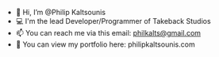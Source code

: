 - 👋 Hi, I’m @Philip Kaltsounis
- 💻 I'm the lead Developer/Programmer of Takeback Studios
- 📫 You can reach me via this email: philkalts@gmail.com
- 💎 You can view my portfolio here: philipkaltsounis.com

<!---
PhilipKalts/PhilipKalts is a ✨ special ✨ repository because its `README.md` (this file) appears on your GitHub profile.
You can click the Preview link to take a look at your changes.
--->

